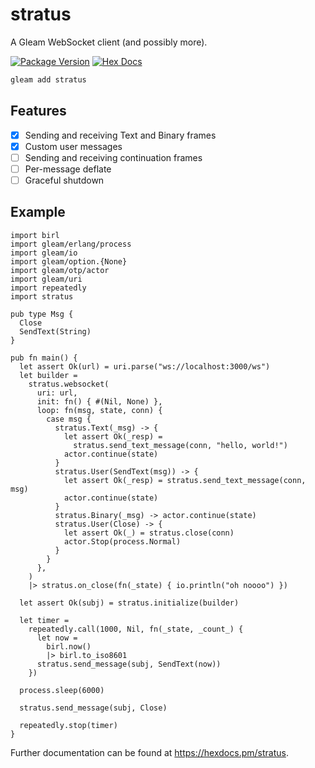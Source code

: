 # stratus

A Gleam WebSocket client (and possibly more).

[![Package Version](https://img.shields.io/hexpm/v/stratus)](https://hex.pm/packages/stratus)
[![Hex Docs](https://img.shields.io/badge/hex-docs-ffaff3)](https://hexdocs.pm/stratus/)

```sh
gleam add stratus
```

## Features
- [x] Sending and receiving Text and Binary frames
- [x] Custom user messages
- [ ] Sending and receiving continuation frames
- [ ] Per-message deflate
- [ ] Graceful shutdown

## Example

```gleam
import birl
import gleam/erlang/process
import gleam/io
import gleam/option.{None}
import gleam/otp/actor
import gleam/uri
import repeatedly
import stratus

pub type Msg {
  Close
  SendText(String)
}

pub fn main() {
  let assert Ok(url) = uri.parse("ws://localhost:3000/ws")
  let builder =
    stratus.websocket(
      uri: url,
      init: fn() { #(Nil, None) },
      loop: fn(msg, state, conn) {
        case msg {
          stratus.Text(_msg) -> {
            let assert Ok(_resp) =
              stratus.send_text_message(conn, "hello, world!")
            actor.continue(state)
          }
          stratus.User(SendText(msg)) -> {
            let assert Ok(_resp) = stratus.send_text_message(conn, msg)
            actor.continue(state)
          }
          stratus.Binary(_msg) -> actor.continue(state)
          stratus.User(Close) -> {
            let assert Ok(_) = stratus.close(conn)
            actor.Stop(process.Normal)
          }
        }
      },
    )
    |> stratus.on_close(fn(_state) { io.println("oh noooo") })

  let assert Ok(subj) = stratus.initialize(builder)

  let timer =
    repeatedly.call(1000, Nil, fn(_state, _count_) {
      let now =
        birl.now()
        |> birl.to_iso8601
      stratus.send_message(subj, SendText(now))
    })

  process.sleep(6000)

  stratus.send_message(subj, Close)

  repeatedly.stop(timer)
}
```

Further documentation can be found at <https://hexdocs.pm/stratus>.
